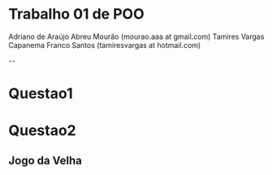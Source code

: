 Trabalho 01 de POO
==

Adriano de Araújo Abreu Mourão (mourao.aaa at gmail.com)
Tamires Vargas Capanema Franco Santos (tamiresvargas at hotmail.com)

--

Questao1
==

Questao2
==

Jogo da Velha
--
